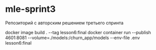 # mle-sprint3
Репозиторий с авторским решением третьего спринта

docker image build . --tag lesson6:final
docker container run --publish 4601:8081 --volume=./models:/churn_app/models  --env-file .env lesson6:final